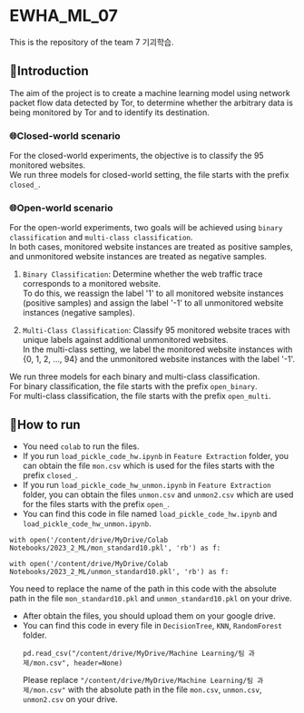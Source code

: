 # EWHA_ML_07
This is the repository of the team 7 기괴학습.</br>

## 📌Introduction
The aim of the project is to create a machine learning model using network packet flow data detected by Tor, to determine whether the arbitrary data is being monitored by Tor and to identify its destination.
### 🌐Closed-world scenario
For the closed-world experiments, the objective is to classify the 95 monitored websites.</br>
We run three models for closed-world setting, the file starts with the prefix `closed_`.

### 🌐Open-world scenario
For the open-world experiments, two goals will be achieved using `binary classification` and `multi-class classification`.</br>
In both cases, monitored website instances are treated as positive samples, and unmonitored website instances are treated as negative samples.

1) `Binary Classification`: Determine whether the web traffic trace corresponds to a monitored website.   
 To do this, we reassign the label '1' to all monitored website instances (positive samples) and assign the label '-1' to all unmonitored website instances (negative samples). 

2) `Multi-Class Classification`: Classify 95 monitored website traces with unique labels against additional unmonitored websites.</br>
   In the multi-class setting, we label the monitored website instances with {0, 1, 2, ..., 94} and the unmonitored website instances with the label '-1'.

We run three models for each binary and multi-class classification. </br>
For binary classification, the file starts with the prefix `open_binary`. </br>
For multi-class classification, the file starts with the prefix `open_multi`.

## 📌How to run
- You need `colab` to run the files.
- If you run `load_pickle_code_hw.ipynb` in `Feature Extraction` folder, you can obtain the file `mon.csv` which is used for the files starts with the prefix `closed_`.
- If you run `load_pickle_code_hw_unmon.ipynb` in `Feature Extraction` folder, you can obtain the files `unmon.csv` and `unmon2.csv` which are used for the files starts with the prefix `open_`.
- You can find this code in file named `load_pickle_code_hw.ipynb` and `load_pickle_code_hw_unmon.ipynb`.
```
with open('/content/drive/MyDrive/Colab Notebooks/2023_2_ML/mon_standard10.pkl', 'rb') as f: 
```
```
with open('/content/drive/MyDrive/Colab Notebooks/2023_2_ML/unmon_standard10.pkl', 'rb') as f:
```
You need to replace the name of the path in this code with the absolute path in the file `mon_standard10.pkl` and `unmon_standard10.pkl` on your drive.
- After obtain the files, you should upload them on your google drive.
- You can find this code in every file in `DecisionTree`, `KNN`, `RandomForest` folder.
  ```
  pd.read_csv("/content/drive/MyDrive/Machine Learning/팀 과제/mon.csv", header=None)
  ```
  Please replace `"/content/drive/MyDrive/Machine Learning/팀 과제/mon.csv"` with the absolute path in the file `mon.csv`, `unmon.csv`, `unmon2.csv` on your drive.
